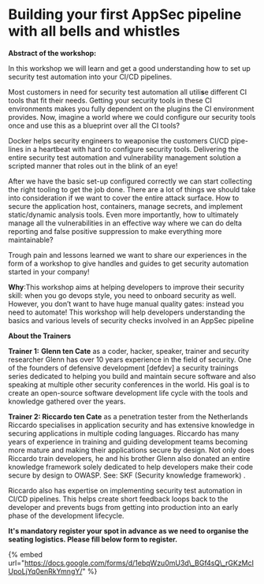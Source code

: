 # Building your first AppSec pipeline with all bells and whistles

**Abstract of the workshop:**

In this workshop we will learn and get a good understanding how to set up security test automation into your CI/CD pipelines.

Most customers in need for security test automation all utili**s**e different CI tools that fit their needs. Getting your security tools in these CI environments makes you fully dependent on the plugins the CI environment provides. Now, imagine a world where we could configure our security tools once and use this as a blueprint over all the CI tools?

Docker helps security engineers to weaponise the customers CI/CD pipe-lines in a heartbeat with hard to configure security tools. Delivering the entire security test automation and vulnerability management solution a scripted manner that roles out in the blink of an eye! 

After we have the basic set-up configured correctly we can start collecting the right tooling to get the job done. There are a lot of things we should take into consideration if we want to cover the entire attack surface. How to secure the application host, containers, manage secrets, and implement static/dynamic analysis tools. Even more importantly, how to ultimately manage all the vulnerabilities in an effective way where we can do delta reporting and false positive suppression to make everything more maintainable? 

Trough pain and lessons learned we want to share our experiences in the form of a workshop to give handles and guides to get security automation started in your company!

**Why**:This workshop aims at helping developers to improve their security skill: when you go devops style, you need to onboard security as well. However, you don’t want to have huge manual quality gates: instead you need to automate! This workshop will help developers understanding the basics and various levels of security checks involved in an AppSec pipeline

**About the Trainers**

**Trainer 1:** **Glenn ten Cate** as a coder, hacker, speaker, trainer and security researcher Glenn has over 10 years experience in the field of security. One of the founders of defensive development \[defdev\] a security trainings series dedicated to helping you build and maintain secure software and also speaking at multiple other security conferences in the world. His goal is to create an open-source software development life cycle with the tools and knowledge gathered over the years.

**Trainer 2: Riccardo ten Cate** as a penetration tester from the Netherlands Riccardo specialises in application security and has extensive knowledge in securing applications in multiple coding languages. Riccardo has many years of experience in training and guiding development teams becoming more mature and making their applications secure by design. Not only does Riccardo train developers, he and his brother Glenn also donated an entire knowledge framework solely dedicated to help developers make their code secure by design to OWASP. See: SKF \(Security knowledge framework\) . 

Riccardo also has expertise on implementing security test automation in CI/CD pipelines. This helps create short feedback loops back to the developer and prevents bugs from getting into production into an early phase of the development lifecycle.

**It's mandatory register your spot in advance as we need to organise the seating logistics. Please fill below form to register.**

{% embed url="https://docs.google.com/forms/d/1ebqWzu0mU3d\_BGf4sQ\_rGKzMcIUpoLjYq0enRkYmngY/" %}

